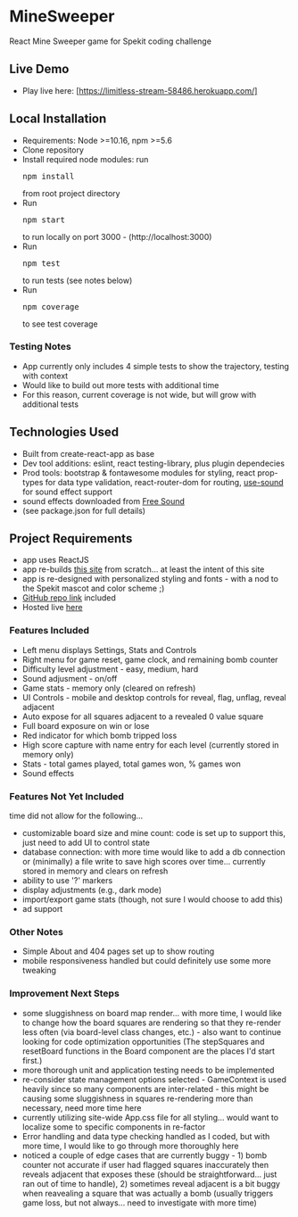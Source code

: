 # MineSweeper
React Mine Sweeper game for Spekit coding challenge

## Live Demo
- Play live here: [https://limitless-stream-58486.herokuapp.com/]

## Local Installation
- Requirements: Node >=10.16, npm >=5.6
- Clone repository
- Install required node modules: run <pre>npm install</pre> from root project directory
- Run <pre>npm start</pre> to run locally on port 3000 - (http://localhost:3000)
- Run <pre>npm test</pre> to run tests (see notes below)
- Run <pre>npm coverage</pre> to see test coverage

### Testing Notes
- App currently only includes 4 simple tests to show the trajectory, testing with context
- Would like to build out more tests with additional time
- For this reason, current coverage is not wide, but will grow with additional tests

## Technologies Used
- Built from create-react-app as base
- Dev tool additions: eslint, react testing-library, plus plugin dependecies
- Prod tools: bootstrap & fontawesome modules for styling, react prop-types for data type validation, react-router-dom for routing, <a href="https://www.npmjs.com/package/use-sound">use-sound</a> for sound effect support
- sound effects downloaded from <a href="https://freesound.org/">Free Sound</a>
- (see package.json for full details)

## Project Requirements
- app uses ReactJS
- app re-builds <a href="http://minesweeperonline.com/">this site</a> from scratch... at least the intent of this site
- app is re-designed with personalized styling and fonts - with a nod to the Spekit mascot and color scheme ;)
- <a href="https://github.com/sherilynv/MineSweeper">GitHub repo link</a> included
- Hosted live <a href="https://limitless-stream-58486.herokuapp.com/">here</a>

### Features Included
- Left menu displays Settings, Stats and Controls
- Right menu for game reset, game clock, and remaining bomb counter
- Difficulty level adjustment - easy, medium, hard
- Sound adjusment - on/off
- Game stats - memory only (cleared on refresh)
- UI Controls - mobile and desktop controls for reveal, flag, unflag, reveal adjacent
- Auto expose for all squares adjacent to a revealed 0 value square
- Full board exposure on win or lose
- Red indicator for which bomb tripped loss
- High score capture with name entry for each level (currently stored in memory only)
- Stats - total games played, total games won, % games won
- Sound effects

### Features Not Yet Included
time did not allow for the following...
- customizable board size and mine count: code is set up to support this, just need to add UI to control state
- database connection: with more time would like to add a db connection or (minimally) a file write to save high scores over time... currently stored in memory and clears on refresh
- ability to use '?' markers
- display adjustments (e.g., dark mode)
- import/export game stats (though, not sure I would choose to add this)
- ad support

### Other Notes
- Simple About and 404 pages set up to show routing
- mobile responsiveness handled but could definitely use some more tweaking

### Improvement Next Steps
- some sluggishness on board map render... with more time, I would like to change how the board squares are rendering so that they re-render less often (via board-level class changes, etc.) - also want to continue looking for code optimization opportunities (The stepSquares and resetBoard functions in the Board component are the places I'd start first.)
- more thorough unit and application testing needs to be implemented
- re-consider state management options selected - GameContext is used heavily since so many components are inter-related - this might be causing some sluggishness in squares re-rendering more than necessary, need more time here
- currently utilizing site-wide App.css file for all styling... would want to localize some to specific components in re-factor
- Error handling and data type checking handled as I coded, but with more time, I would like to go through more thoroughly here
- noticed a couple of edge cases that are currently buggy - 1) bomb counter not accurate if user had flagged squares inaccurately then reveals adjacent that exposes these (should be straightforward... just ran out of time to handle), 2) sometimes reveal adjacent is a bit buggy when reavealing a square that was actually a bomb (usually triggers game loss, but not always... need to investigate with more time)
